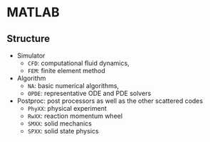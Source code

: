 # MATLAB

## Structure

* Simulator
  * `CFD`: computational fluid dynamics,
  * `FEM`: finite element method
* Algorithm
  * `NA`: basic numerical algorithms,
  * `OPDE`: representative ODE and PDE solvers
* Postproc: post processors as well as the other scattered codes
  * `PhyXX`: physical experiment
  * `RwXX`: reaction momentum wheel
  * `SMXX`: solid mechanics
  * `SPXX`: solid state physics
